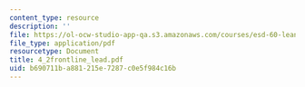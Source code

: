 ```yaml
---
content_type: resource
description: ''
file: https://ol-ocw-studio-app-qa.s3.amazonaws.com/courses/esd-60-lean-six-sigma-processes-summer-2004/b690711ba881215e7287c0e5f984c16b_4_2frontline_lead.pdf
file_type: application/pdf
resourcetype: Document
title: 4_2frontline_lead.pdf
uid: b690711b-a881-215e-7287-c0e5f984c16b
---
```

